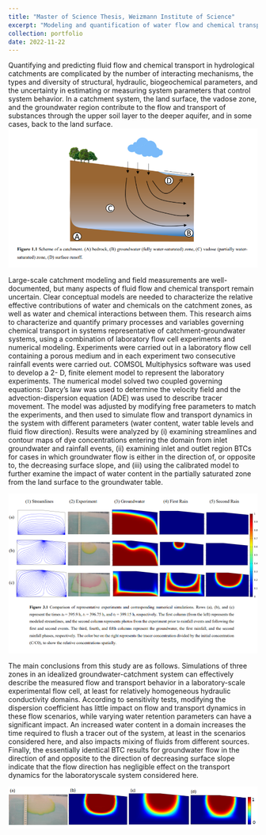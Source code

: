 ```yaml
---
title: "Master of Science Thesis, Weizmann Institute of Science"
excerpt: "Modeling and quantification of water flow and chemical transport in integrated catchment groundwater systems <br/><img src='/images/talks/03072025_mcs.png'>"
collection: portfolio
date: 2022-11-22
---
```


Quantifying and predicting fluid flow and chemical transport in hydrological catchments are complicated
by the number of interacting mechanisms, the types and diversity of structural, hydraulic, biogeochemical
parameters, and the uncertainty in estimating or measuring system parameters that control system behavior. In
a catchment system, the land surface, the vadose zone, and the groundwater region contribute to the flow and
transport of substances through the upper soil layer to the deeper aquifer, and in some cases, back to the land
surface. 
![My helpful screenshot](/images/talks/03072025_gw.png)

Large-scale catchment modeling and field measurements are well-documented, but many aspects of
fluid flow and chemical transport remain uncertain. Clear conceptual models are needed to characterize the
relative effective contributions of water and chemicals on the catchment zones, as well as water and chemical
interactions between them. This research aims to characterize and quantify primary processes and variables
governing chemical transport in systems representative of catchment-groundwater systems, using a
combination of laboratory flow cell experiments and numerical modeling.
Experiments were carried out in a laboratory flow cell containing a porous medium and in each experiment
two consecutive rainfall events were carried out. COMSOL Multiphysics software was used to develop a 2-
D, finite element model to represent the laboratory experiments. The numerical model solved two coupled
governing equations: Darcy’s law was used to determine the velocity field and the advection-dispersion
equation (ADE) was used to describe tracer movement. The model was adjusted by modifying free parameters
to match the experiments, and then used to simulate flow and transport dynamics in the system with different
parameters (water content, water table levels and fluid flow direction).
Results were analyzed by (i) examining streamlines and contour maps of dye concentrations entering the
domain from inlet groundwater and rainfall events, (ii) examining inlet and outlet region BTCs for cases in
which groundwater flow is either in the direction of, or opposite to, the decreasing surface slope, and (iii) using
the calibrated model to further examine the impact of water content in the partially saturated zone from the
land surface to the groundwater table.

![My helpful screenshot](/images/talks/03072025_4_3.png)


The main conclusions from this study are as follows. Simulations of three zones in an idealized
groundwater-catchment system can effectively describe the measured flow and transport behavior in a
laboratory-scale experimental flow cell, at least for relatively homogeneous hydraulic conductivity domains.
According to sensitivity tests, modifying the dispersion coefficient has little impact on flow and transport
dynamics in these flow scenarios, while varying water retention parameters can have a significant impact. An
increased water content in a domain increases the time required to flush a tracer out of the system, at least in
the scenarios considered here, and also impacts mixing of fluids from different sources. Finally, the essentially
identical BTC results for groundwater flow in the direction of and opposite to the direction of decreasing
surface slope indicate that the flow direction has negligible effect on the transport dynamics for the laboratoryscale system considered here.

![My helpful screenshot](/images/talks/03072025_mcs.png)
